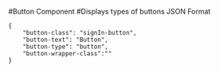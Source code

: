 #Button Component
#Displays types of buttons
JSON Format
```
{
    "button-class": "signIn-button",
    "button-text": "Button",
    "button-type": "button",
    "button-wrapper-class":""
}
```
<!-- Button classes available: primary-blue-button, primary-yellow-button, secondary-button, signIn-button -->